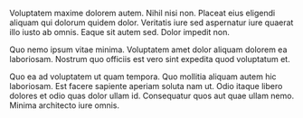Voluptatem maxime dolorem autem. Nihil nisi non. Placeat eius eligendi aliquam qui dolorum quidem dolor. Veritatis iure sed aspernatur iure quaerat illo iusto ab omnis. Eaque sit autem sed. Dolor impedit non.
 Quo nemo ipsum vitae minima. Voluptatem amet dolor aliquam dolorem ea laboriosam. Nostrum quo officiis est vero sint expedita quod voluptatum et.
 Quo ea ad voluptatem ut quam tempora. Quo mollitia aliquam autem hic laboriosam. Est facere sapiente aperiam soluta nam ut. Odio itaque libero dolores et odio quas dolor ullam id. Consequatur quos aut quae ullam nemo. Minima architecto iure omnis.